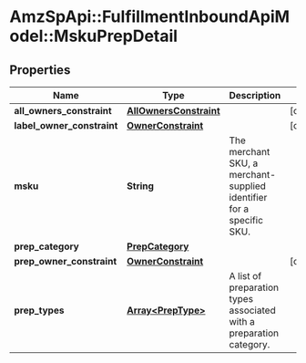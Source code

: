 # AmzSpApi::FulfillmentInboundApiModel::MskuPrepDetail

## Properties
Name | Type | Description | Notes
------------ | ------------- | ------------- | -------------
**all_owners_constraint** | [**AllOwnersConstraint**](AllOwnersConstraint.md) |  | [optional] 
**label_owner_constraint** | [**OwnerConstraint**](OwnerConstraint.md) |  | [optional] 
**msku** | **String** | The merchant SKU, a merchant-supplied identifier for a specific SKU. | 
**prep_category** | [**PrepCategory**](PrepCategory.md) |  | 
**prep_owner_constraint** | [**OwnerConstraint**](OwnerConstraint.md) |  | [optional] 
**prep_types** | [**Array&lt;PrepType&gt;**](PrepType.md) | A list of preparation types associated with a preparation category. | 


